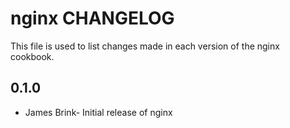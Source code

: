 nginx CHANGELOG
===============

This file is used to list changes made in each version of the nginx cookbook.

0.1.0
-----
- James Brink- Initial release of nginx